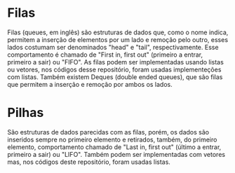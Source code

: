 # Filas

Filas (queues, em inglês) são estruturas de dados que, como o nome indica, permitem a inserção de elementos por um lado e remoção pelo outro, esses lados costumam ser denominados "head" e "tail", respectivamente. Esse comportamento é chamado de "First in, first out" (primeiro a entrar, primeiro a sair) ou "FIFO".
As filas podem ser implementadas usando listas ou vetores, nos códigos desse repositório, foram usadas implementeções com listas.
Também existem Deques (double ended queues), que são filas que permitem a inserção e remoção por ambos os lados.

# Pilhas

São estruturas de dados parecidas com as filas, porém, os dados são inseridos sempre no primeiro elemento e retirados, também, do primeiro elemento, comportamento chamado de "Last in, first out" (último a entrar, primeiro a sair) ou "LIFO". Também podem ser implementadas com vetores mas, nos códigos deste repositório, foram usadas listas.
